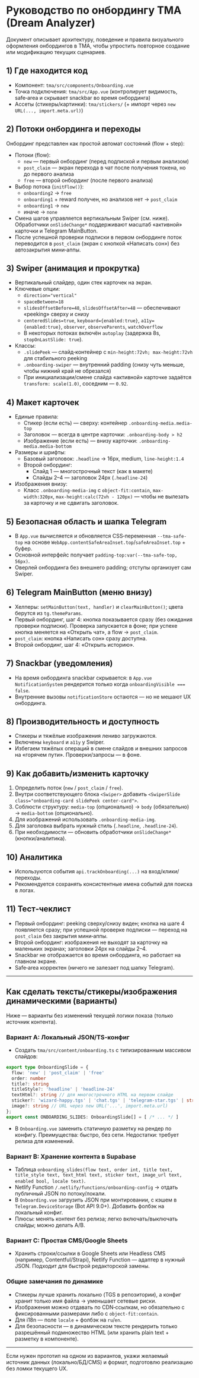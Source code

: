 # Руководство по онбордингу TMA (Dream Analyzer)

Документ описывает архитектуру, поведение и правила визуального оформления онбордингов в TMA, чтобы упростить повторное создание или модификацию текущих сценариев.

## 1) Где находится код
- Компонент: `tma/src/components/Onboarding.vue`
- Точка подключения: `tma/src/App.vue` (контролирует видимость, safe‑area и скрывает snackbar во время онбординга)
- Ассеты (стикеры/картинки): `tma/stickers/` (+ импорт через `new URL(..., import.meta.url)`)

## 2) Потоки онбординга и переходы
Онбординг представлен как простой автомат состояний (flow + step):
- Потоки (flow):
  - `new` — первый онбординг (перед подпиской и первым анализом)
  - `post_claim` — экран перехода в чат после получения токена, но до первого анализа
  - `free` — второй онбординг (после первого анализа)
- Выбор потока (`initFlow()`):
  - `onboarding2` → `free`
  - `onboarding1` + reward получен, но анализов нет → `post_claim`
  - `onboarding1` → `new`
  - иначе → `none`
- Смена шагов управляется вертикальным Swiper (см. ниже). Обработчики `onSlideChange*` поддерживают масштаб «активной» карточки и Telegram MainButton.
- После успешной проверки подписки в первом онбординге поток переводится в `post_claim` (экран с кнопкой «Написать сон») без автозакрытия мини‑аппы.

## 3) Swiper (анимация и прокрутка)
- Вертикальный слайдер, один стек карточек на экран.
- Ключевые опции:
  - `direction="vertical"`
  - `spaceBetween=18`
  - `slidesOffsetBefore=48`, `slidesOffsetAfter=48` — обеспечивают «peeking» сверху и снизу
  - `centeredSlides=true`, `keyboard={enabled:true}`, `a11y={enabled:true}`, `observer`, `observeParents`, `watchOverflow`
  - В некоторых потоках включён `autoplay` (задержка 8s, `stopOnLastSlide: true`).
- Классы:
  - `.slidePeek` — слайд‑контейнер с `min-height:72vh; max-height:72vh` для стабильного peeking
  - `.onboarding-swiper` — внутренний padding (снизу чуть меньше, чтобы нижний край не обрезался)
  - При инициализации/смене слайда «активной» карточке задаётся `transform: scale(1.0)`, соседним — `0.92`.

## 4) Макет карточек
- Единые правила:
  - Стикер (если есть) — сверху: контейнер `.onboarding-media.media-top`
  - Заголовок — всегда в центре карточки: `.onboarding-body > h2`
  - Изображение (если есть) — внизу карточки: `.onboarding-media.media-bottom`
- Размеры и шрифты:
  - Базовый заголовок: `.headline` → 16px, medium, `line-height:1.4`
  - Второй онбординг:
    - Слайд 1 — многострочный текст (как в макете)
    - Слайды 2–4 — заголовок 24px (`.headline-24`)
- Изображения внизу:
  - Класс `.onboarding-media-img` с `object-fit:contain`, `max-width:320px`, `max-height:calc(72vh - 120px)` — чтобы не вылезать за карточку и не сдвигать заголовок.

## 5) Безопасная область и шапка Telegram
- В `App.vue` вычисляется и обновляется CSS‑переменная `--tma-safe-top` на основе `WebApp.contentSafeAreaInset.top`/`safeAreaInset.top` + буфер.
- Основной интерфейс получает `padding-top:var(--tma-safe-top, 56px)`.
- Оверлей онбординга без внешнего padding; отступы организует сам Swiper.

## 6) Telegram MainButton (меню внизу)
- Хелперы: `setMainButton(text, handler)` и `clearMainButton()`; цвета берутся из `tg.themeParams`.
- Первый онбординг, шаг 4: кнопка показывается сразу (без ожидания проверки подписки). Проверка запускается в фоне; при успехе кнопка меняется на «Открыть чат», а flow → `post_claim`.
- `post_claim`: кнопка «Написать сон» сразу доступна.
- Второй онбординг, шаг 4: «Открыть историю».

## 7) Snackbar (уведомления)
- На время онбординга snackbar скрывается: в `App.vue` `NotificationSystem` рендерится только когда `onboardingVisible === false`.
- Внутренние вызовы `notificationStore` остаются — но не мешают UX онбординга.

## 8) Производительность и доступность
- Стикеры и тяжёлые изображения лениво загружаются.
- Включены `keyboard` и `a11y` у Swiper.
- Избегаем тяжёлых операций в смене слайдов и внешних запросов на «горячем пути». Проверки/запросы — в фоне.

## 9) Как добавить/изменить карточку
1. Определить поток (`new` / `post_claim` / `free`).
2. Внутри соответствующего блока `<Swiper>` добавить `<SwiperSlide class="onboarding-card slidePeek center-card">`.
3. Соблюсти структуру: `media-top` (опционально) → `body` (обязательно) → `media-bottom` (опционально).
4. Для изображений использовать `.onboarding-media-img`.
5. Для заголовка выбрать нужный стиль (`.headline`, `.headline-24`).
6. При необходимости — обновить обработчики `onSlideChange*` (кнопки/аналитика).

## 10) Аналитика
- Используются события `api.trackOnboarding(...)` на вход/клики/переходы.
- Рекомендуется сохранять консистентные имена событий для поиска в логах.

## 11) Тест‑чеклист
- Первый онбординг: peeking сверху/снизу виден; кнопка на шаге 4 появляется сразу; при успешной проверке подписки — переход на `post_claim` без закрытия мини‑аппы.
- Второй онбординг: изображения не выходят за карточку на маленьких экранах; заголовки 24px на слайды 2–4.
- Snackbar не отображается во время онбординга, но работает на главном экране.
- Safe‑area корректен (ничего не залезает под шапку Telegram).

---

## Как сделать тексты/стикеры/изображения динамическими (варианты)

Ниже — варианты без изменений текущей логики показа (только источник контента).

### Вариант A: Локальный JSON/TS‑конфиг
- Создать `tma/src/content/onboarding.ts` с типизированным массивом слайдов:
```ts
export type OnboardingSlide = {
  flow: 'new' | 'post_claim' | 'free'
  order: number
  title?: string
  titleStyle?: 'headline' | 'headline-24'
  textHtml?: string // для многострочного HTML на первом слайде
  sticker?: 'wizard-happy.tgs' | 'chat.tgs' | 'telegram-star.tgs' | string
  image?: string // URL через new URL('...', import.meta.url)
};
export const ONBOARDING_SLIDES: OnboardingSlide[] = [ /* ... */ ]
```
- В `Onboarding.vue` заменить статичную разметку на рендер по конфигу. Преимущества: быстро, без сети. Недостатки: требует релиза для изменений.

### Вариант B: Хранение контента в Supabase
- Таблица `onboarding_slides(flow text, order int, title text, title_style text, text_html text, sticker text, image_url text, enabled bool, locale text)`.
- Netlify Function `/.netlify/functions/onboarding-config` → отдать публичный JSON по потоку/локали.
- В `Onboarding.vue` загрузить JSON при монтировании, с кэшем в `Telegram.DeviceStorage` (Bot API 9.0+). Добавить фолбэк на локальный конфиг.
- Плюсы: менять контент без релиза; легко включать/выключать слайды; можно делать A/B.

### Вариант C: Простая CMS/Google Sheets
- Хранить строки/ссылки в Google Sheets или Headless CMS (например, Contentful/Strapi),
  Netlify Function — адаптер в нужный JSON. Подходит для быстрой редакторской замены.

### Общие замечания по динамике
- Стикеры лучше хранить локально (TGS в репозитории), а конфиг хранит только имя файла → уменьшает сетевые риски.
- Изображения можно отдавать по CDN‑ссылкам, но обязательно с фиксированными размерами либо с `object-fit:contain`.
- Для i18n — поле `locale` + фолбэк на `ru`/`en`.
- Для безопасности — в динамическом тексте рендерить только разрешённый подмножество HTML (или хранить plain text + разметку в компоненте).

---

Если нужен прототип на одном из вариантов, укажи желаемый источник данных (локально/БД/CMS) и формат, подготовлю реализацию без ломки текущего UX.
